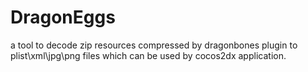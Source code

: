 # DragonEggs

a tool to decode zip resources compressed by dragonbones plugin to plist\xml\jpg\png files which can be used by cocos2dx application.

